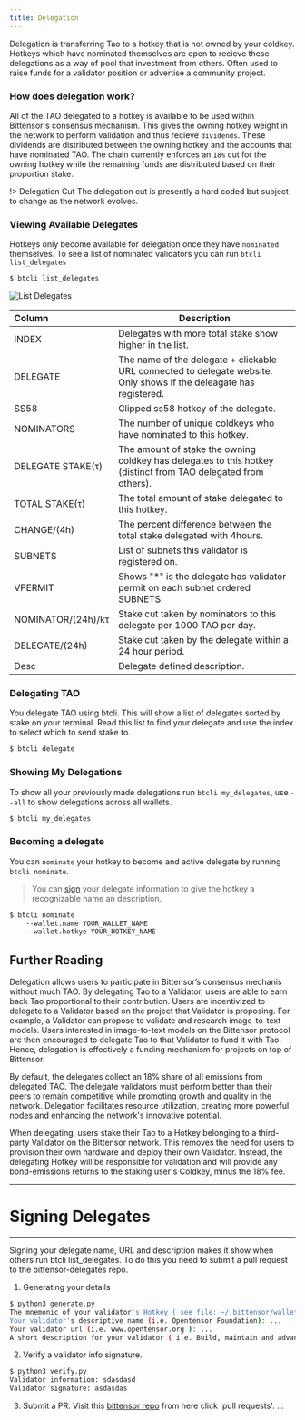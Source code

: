 ```yaml
---
title: Delegation
---
```

Delegation is transferring Tao to a hotkey that is not owned by your coldkey. Hotkeys which have nominated themselves are open to recieve these delegations as a way of pool that investment from others. Often used to raise funds for a validator position or advertise a community project.

### How does delegation work?

All of the TAO delegated to a hotkey is available to be used within Bittensor's consensus mechanism. This gives the owning hotkey weight in the network to perform validation and thus recieve `dividends`. These dividends are distributed between the owning hotkey and the accounts that have nominated TAO. The chain currently enforces an `18%` cut for the owning hotkey while the remaining funds are distributed based on their proportion stake. 

!> Delegation Cut
The delegation cut is presently a hard coded but subject to change as the network evolves.

### Viewing Available Delegates
Hotkeys only become available for delegation once they have `nominated` themselves. To see a list of nominated validators you can run `btcli list_delegates`
```bash dark 
$ btcli list_delegates
```
![List Delegates](/images/list_delegates.png 'Output of List Delegates')

| Column | Description                                                 |
| :------ | ------------------------------------------------------------|
| INDEX   | Delegates with more total stake show higher in the list. |
| DELEGATE | The name of the delegate + clickable URL connected to delegate website. Only shows if the deleagate has registered. |
| SS58    | Clipped ss58 hotkey of the delegate.                       |
| NOMINATORS    | The number of unique coldkeys who have nominated to this hotkey.                       |
| DELEGATE STAKE(τ)    | The amount of stake the owning coldkey has delegates to this hotkey (distinct from TAO delegated from others).                       |
| TOTAL STAKE(τ)    | The total amount of stake delegated to this hotkey.                       |
| CHANGE/(4h)     | The percent difference between the total stake delegated with 4hours.                       |
| SUBNETS    | List of subnets this validator is registered on.                      |
| VPERMIT    | Shows "*" is the delegate has validator permit on each subnet ordered  SUBNETS                     |
| NOMINATOR/(24h)/kτ    | Stake cut taken by nominators to this delegate per 1000 TAO per day. |
| DELEGATE/(24h)    | Stake cut taken by the delegate within a 24 hour period.                        |
| Desc    | Delegate defined description.                     |


### Delegating TAO
You delegate TAO using btcli. This will show a list of delegates sorted by stake on your terminal. Read this list to find your delegate and use the index to select which to send stake to.
```bash dark 
$ btcli delegate
```

### Showing My Delegations
To show all your previously made delegations run `btcli my_delegates`, use `--all` to show delegations across all wallets.
```bash dark 
$ btcli my_delegates
```

### Becoming a delegate
You can `nominate` your hotkey to become and active delegate by running `btcli nominate`.
> You can [sign](../delegation/signing) your delegate information to give the hotkey a recognizable name an description.
```bash dark
$ btcli nominate
    --wallet.name YOUR_WALLET_NAME
    --wallet.hotkye YOUR_HOTKEY_NAME
```

## Further Reading
Delegation allows users to participate in Bittensor’s consensus mechanis without much TAO. By delegating Tao to a Validator, users are able to earn back Tao proportional to their contribution. Users are incentivized to delegate to a Validator based on the project that Validator is proposing. For example, a Validator can propose to validate and research image-to-text models. Users interested in image-to-text models on the Bittensor protocol are then encouraged to delegate Tao to that Validator to fund it with Tao. Hence, delegation is effectively a funding mechanism for projects on top of Bittensor.

By default, the delegates collect an 18\% share of all emissions from delegated TAO. The delegate validators must perform better than their peers to remain competitive while promoting growth and quality in the network. Delegation facilitates resource utilization, creating more powerful nodes and enhancing the network's innovative potential.

When delegating, users stake their Tao to a Hotkey belonging to a third-party Validator on the Bittensor network. This removes the need for users to provision their own hardware and deploy their own Validator. Instead, the delegating Hotkey will be responsible for validation and will provide any bond-emissions returns to the staking user's Coldkey, minus the 18\% fee. 

---
# Signing Delegates
---

Signing your delegate name, URL and description makes it show when others run btcli list_delegates. To do this you need to submit a pull request to the bittensor-delegates repo. 

1. Generating your details
```bash dark title=bittensor/scripts/validator_info_signature/generate.py link=https://github.com/opentensor/bittensor/scripts/validator_info_signature/generate.py
$ python3 generate.py
The mnemonic of your validator's Hotkey ( see file: ~/.bittensor/wallets/<coldkey>/hotkeys/<validator> ): ...
Your validator's descriptive name (i.e. Opentensor Foundation): ...
Your validator url (i.e. www.opentensor.org ): ...
A short description for your validator ( i.e. Build, maintain and advance Bittensor): ...
```

2. Verify a validator info signature.
```bash dark title=bittensor/scripts/validator_info_signature/verify.py link=https://github.com/opentensor/bittensor/scripts/validator_info_signature/verify.py
$ python3 verify.py
Validator information: sdasdasd
Validator signature: asdasdas
```

3. Submit a PR.
Visit this [bittensor repo](https://github.com/opentensor/bittensor) from here click `pull requests'. ...


